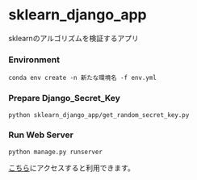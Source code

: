 # sklearn_django_app
sklearnのアルゴリズムを検証するアプリ

### Environment
```
conda env create -n 新たな環境名 -f env.yml
```

### Prepare Django_Secret_Key
```
python sklearn_django_app/get_random_secret_key.py
```

### Run Web Server 
```
python manage.py runserver
```

[こちら](http://localhost:8000/home/)にアクセスすると利用できます。